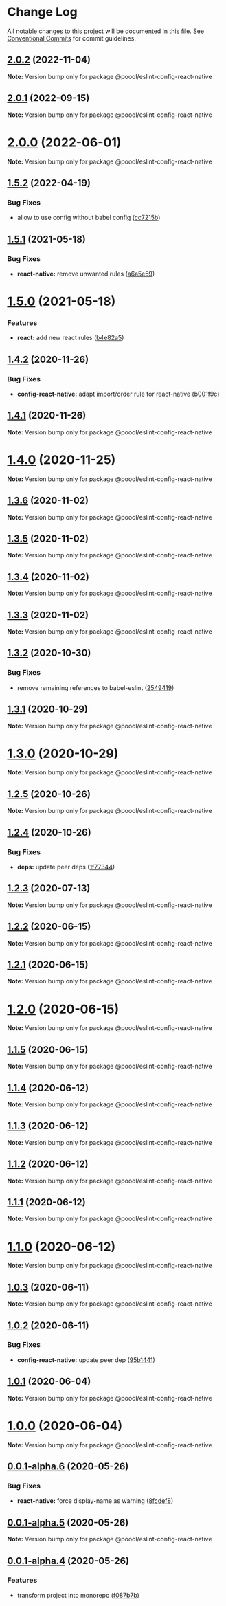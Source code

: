 # Change Log

All notable changes to this project will be documented in this file.
See [Conventional Commits](https://conventionalcommits.org) for commit guidelines.

## [2.0.2](https://github.com/p3ol/eslint-config/compare/v2.0.1...v2.0.2) (2022-11-04)

**Note:** Version bump only for package @poool/eslint-config-react-native





## [2.0.1](https://github.com/p3ol/eslint-config/compare/v2.0.0...v2.0.1) (2022-09-15)

**Note:** Version bump only for package @poool/eslint-config-react-native





# [2.0.0](https://github.com/p3ol/eslint-config/compare/v1.5.2...v2.0.0) (2022-06-01)

**Note:** Version bump only for package @poool/eslint-config-react-native





## [1.5.2](https://github.com/p3ol/eslint-config/compare/v1.5.1...v1.5.2) (2022-04-19)


### Bug Fixes

* allow to use config without babel config ([cc7215b](https://github.com/p3ol/eslint-config/commit/cc7215bdf17088884957751fbe46a32f44c0f617))





## [1.5.1](https://github.com/p3ol/eslint-config/compare/v1.5.0...v1.5.1) (2021-05-18)


### Bug Fixes

* **react-native:** remove unwanted rules ([a6a5e59](https://github.com/p3ol/eslint-config/commit/a6a5e593a34f5aa41a5f73a3787bae8033806502))





# [1.5.0](https://github.com/p3ol/eslint-config/compare/v1.4.2...v1.5.0) (2021-05-18)


### Features

* **react:** add new react rules ([b4e82a5](https://github.com/p3ol/eslint-config/commit/b4e82a58167282780393099f13028b687b7efff8))





## [1.4.2](https://github.com/p3ol/eslint-config/compare/v1.4.1...v1.4.2) (2020-11-26)


### Bug Fixes

* **config-react-native:** adapt import/order rule for react-native ([b001f9c](https://github.com/p3ol/eslint-config/commit/b001f9c527b16e00662764bf6b9d36e6164665cf))





## [1.4.1](https://github.com/p3ol/eslint-config/compare/v1.4.0...v1.4.1) (2020-11-26)

**Note:** Version bump only for package @poool/eslint-config-react-native





# [1.4.0](https://github.com/p3ol/eslint-config/compare/v1.3.6...v1.4.0) (2020-11-25)

**Note:** Version bump only for package @poool/eslint-config-react-native





## [1.3.6](https://github.com/p3ol/eslint-config/compare/v1.3.5...v1.3.6) (2020-11-02)

**Note:** Version bump only for package @poool/eslint-config-react-native





## [1.3.5](https://github.com/p3ol/eslint-config/compare/v1.3.4...v1.3.5) (2020-11-02)

**Note:** Version bump only for package @poool/eslint-config-react-native





## [1.3.4](https://github.com/p3ol/eslint-config/compare/v1.3.3...v1.3.4) (2020-11-02)

**Note:** Version bump only for package @poool/eslint-config-react-native





## [1.3.3](https://github.com/p3ol/eslint-config/compare/v1.3.2...v1.3.3) (2020-11-02)

**Note:** Version bump only for package @poool/eslint-config-react-native





## [1.3.2](https://github.com/p3ol/eslint-config/compare/v1.3.1...v1.3.2) (2020-10-30)


### Bug Fixes

* remove remaining references to babel-eslint ([2549419](https://github.com/p3ol/eslint-config/commit/254941969d7ef549f5c95f3ad9e6e3d176e0fc75))





## [1.3.1](https://github.com/p3ol/eslint-config/compare/v1.3.0...v1.3.1) (2020-10-29)

**Note:** Version bump only for package @poool/eslint-config-react-native





# [1.3.0](https://github.com/p3ol/eslint-config/compare/v1.2.5...v1.3.0) (2020-10-29)

**Note:** Version bump only for package @poool/eslint-config-react-native





## [1.2.5](https://github.com/p3ol/eslint-config/compare/v1.2.4...v1.2.5) (2020-10-26)

**Note:** Version bump only for package @poool/eslint-config-react-native





## [1.2.4](https://github.com/p3ol/eslint-config/compare/v1.2.3...v1.2.4) (2020-10-26)


### Bug Fixes

* **deps:** update peer deps ([1f77344](https://github.com/p3ol/eslint-config/commit/1f7734430978afc9b7391d3d2b07ca82596bc1b0))





## [1.2.3](https://github.com/p3ol/eslint-config/compare/v1.2.2...v1.2.3) (2020-07-13)

**Note:** Version bump only for package @poool/eslint-config-react-native





## [1.2.2](https://github.com/p3ol/eslint-config/compare/v1.2.1...v1.2.2) (2020-06-15)

**Note:** Version bump only for package @poool/eslint-config-react-native





## [1.2.1](https://github.com/p3ol/eslint-config/compare/v1.2.0...v1.2.1) (2020-06-15)

**Note:** Version bump only for package @poool/eslint-config-react-native





# [1.2.0](https://github.com/p3ol/eslint-config/compare/v1.1.5...v1.2.0) (2020-06-15)

**Note:** Version bump only for package @poool/eslint-config-react-native





## [1.1.5](https://github.com/p3ol/eslint-config/compare/v1.1.4...v1.1.5) (2020-06-15)

**Note:** Version bump only for package @poool/eslint-config-react-native





## [1.1.4](https://github.com/p3ol/eslint-config/compare/v1.1.3...v1.1.4) (2020-06-12)

**Note:** Version bump only for package @poool/eslint-config-react-native





## [1.1.3](https://github.com/p3ol/eslint-config/compare/v1.1.2...v1.1.3) (2020-06-12)

**Note:** Version bump only for package @poool/eslint-config-react-native





## [1.1.2](https://github.com/p3ol/eslint-config/compare/v1.1.1...v1.1.2) (2020-06-12)

**Note:** Version bump only for package @poool/eslint-config-react-native





## [1.1.1](https://github.com/p3ol/eslint-config/compare/v1.1.0...v1.1.1) (2020-06-12)

**Note:** Version bump only for package @poool/eslint-config-react-native





# [1.1.0](https://github.com/p3ol/eslint-config/compare/v1.0.3...v1.1.0) (2020-06-12)

**Note:** Version bump only for package @poool/eslint-config-react-native





## [1.0.3](https://github.com/p3ol/eslint-config/compare/v1.0.2...v1.0.3) (2020-06-11)

**Note:** Version bump only for package @poool/eslint-config-react-native





## [1.0.2](https://github.com/p3ol/eslint-config/compare/v1.0.1...v1.0.2) (2020-06-11)


### Bug Fixes

* **config-react-native:** update peer dep ([95b1441](https://github.com/p3ol/eslint-config/commit/95b1441e0f3af5e6ff68c3f7b3f302ec1bd7f0c0))





## [1.0.1](https://github.com/p3ol/eslint-config/compare/v1.0.0...v1.0.1) (2020-06-04)

**Note:** Version bump only for package @poool/eslint-config-react-native





# [1.0.0](https://github.com/p3ol/eslint-config/compare/v0.0.1-alpha.6...v1.0.0) (2020-06-04)

**Note:** Version bump only for package @poool/eslint-config-react-native





## [0.0.1-alpha.6](https://github.com/p3ol/eslint-config/compare/v0.0.1-alpha.5...v0.0.1-alpha.6) (2020-05-26)


### Bug Fixes

* **react-native:** force display-name as warning ([8fcdef8](https://github.com/p3ol/eslint-config/commit/8fcdef8d197a8679ff90c4f99ff75fb49b333f91))





## [0.0.1-alpha.5](https://github.com/p3ol/eslint-config/compare/v0.0.1-alpha.4...v0.0.1-alpha.5) (2020-05-26)

**Note:** Version bump only for package @poool/eslint-config-react-native





## [0.0.1-alpha.4](https://github.com/p3ol/eslint-config/compare/v0.0.1-alpha.3...v0.0.1-alpha.4) (2020-05-26)


### Features

* transform project into monorepo ([f087b7b](https://github.com/p3ol/eslint-config/commit/f087b7b08378559f1b5a46e493ff81039cab6589))

